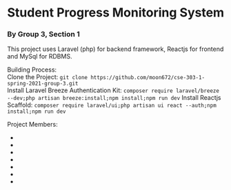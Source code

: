 <h1>Student Progress Monitoring System</h1>
<h3>By Group 3, Section 1</h3>
<p>
    This project uses Laravel (php) for backend framework, Reactjs for frontend and MySql for RDBMS.
</p>
Building Process:</br>
Clone the Project: <code>git clone https://github.com/moon672/cse-303-1-spring-2021-group-3.git</code></br>
Install Laravel Breeze Authentication Kit: <code>composer require laravel/breeze --dev;php artisan breeze:install;npm install;npm run dev</code>
Install Reactjs Scaffold: <code>composer require laravel/ui;php artisan ui react --auth;npm install;npm run dev</code>

Project Members:
<ul>
    <li></li>
    <li></li>
    <li></li>
    <li></li>
    <li></li>
    <li></li>
    <li></li>
</ul>
